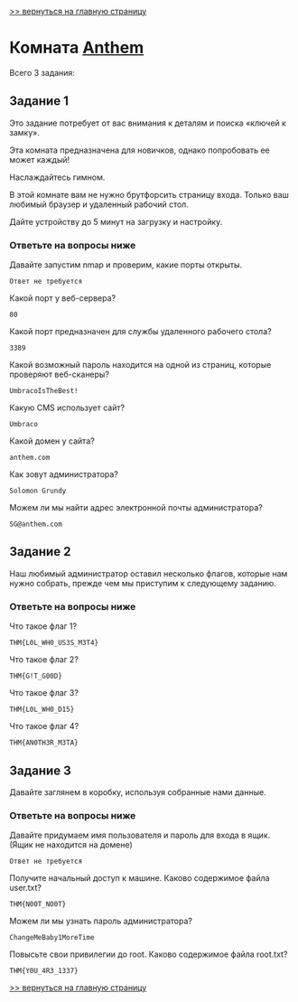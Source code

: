 [>> вернуться на главную страницу](https://github.com/BEPb/tryhackme/blob/master/README.md)

# Комната [Anthem](https://tryhackme.com/r/room/anthem) 

Всего 3 задания:
## Задание 1
Это задание потребует от вас внимания к деталям и поиска «ключей к замку».

Эта комната предназначена для новичков, однако попробовать ее может каждый!

Наслаждайтесь гимном.

В этой комнате вам не нужно брутфорсить страницу входа. Только ваш любимый браузер и удаленный рабочий стол.

Дайте устройству до 5 минут на загрузку и настройку.

### Ответьте на вопросы ниже
Давайте запустим nmap и проверим, какие порты открыты.
```commandline
Ответ не требуется
```
Какой порт у веб-сервера?
```commandline
80
```
Какой порт предназначен для службы удаленного рабочего стола?
```commandline
3389
```
Какой возможный пароль находится на одной из страниц, которые проверяют веб-сканеры?
```commandline
UmbracoIsTheBest!
```
Какую CMS использует сайт?
```commandline
Umbraco
```
Какой домен у сайта?
```commandline
anthem.com
```
Как зовут администратора?
```commandline
Solomon Grundy
```
Можем ли мы найти адрес электронной почты администратора?
```commandline
SG@anthem.com
```

## Задание 2
Наш любимый администратор оставил несколько флагов, которые нам нужно собрать, прежде чем мы приступим к следующему заданию.

### Ответьте на вопросы ниже
Что такое флаг 1?
```commandline
THM{L0L_WH0_US3S_M3T4}
```
Что такое флаг 2?
```commandline
THM{G!T_G00D}
```
Что такое флаг 3?
```commandline
THM{L0L_WH0_D15}
```
Что такое флаг 4?
```commandline
THM{AN0TH3R_M3TA}
```

## Задание 3
Давайте заглянем в коробку, используя собранные нами данные.

### Ответьте на вопросы ниже
Давайте придумаем имя пользователя и пароль для входа в ящик. (Ящик не находится на домене)
```commandline
Ответ не требуется
```
Получите начальный доступ к машине. Каково содержимое файла user.txt?
```commandline
THM{N00T_NO0T}
```
Можем ли мы узнать пароль администратора?
```commandline
ChangeMeBaby1MoreTime
```
Повысьте свои привилегии до root. Каково содержимое файла root.txt?
```commandline
THM{Y0U_4R3_1337}
```

[>> вернуться на главную страницу](https://github.com/BEPb/tryhackme/blob/master/README.md)